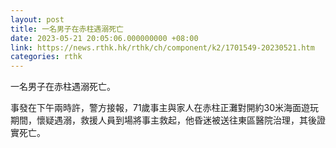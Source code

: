 ```yaml
---
layout: post
title: 一名男子在赤柱遇溺死亡
date: 2023-05-21 20:05:06.000000000 +08:00
link: https://news.rthk.hk/rthk/ch/component/k2/1701549-20230521.htm
categories: rthk
---
```


一名男子在赤柱遇溺死亡。

事發在下午兩時許，警方接報，71歲事主與家人在赤柱正灘對開約30米海面遊玩期間，懷疑遇溺，救援人員到場將事主救起，他昏迷被送往東區醫院治理，其後證實死亡。
